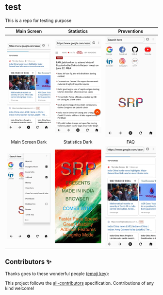 # test
This is a repo for testing purpose 

| Main Screen | Statistics |  Preventions |
|:-:|:-:|:-:|
| ![Fist](media/img1.png?raw=true) | ![3](media/img2.png?raw=true) | ![3](media/img3.png?raw=true) |
| Main Screen Dark | Statistics Dark |  FAQ |
| ![4](media/img4.png?raw=true) | ![5](media/img5.png?raw=true) | ![6](media/img1.png?raw=true) |
## Contributors ✨

Thanks goes to these wonderful people ([emoji key](https://allcontributors.org/docs/en/emoji-key)):

<!-- ALL-CONTRIBUTORS-BADGE:START - Do not remove or modify this section --> 
<!-- prettier-ignore-start -->
<!-- markdownlint-disable -->

    

  
<!-- markdownlint-restore -->
<!-- prettier-ignore-end -->

<!-- ALL-CONTRIBUTORS-LIST:END -->

This project follows the [all-contributors](https://github.com/all-contributors/all-contributors) specification. Contributions of any kind welcome!




